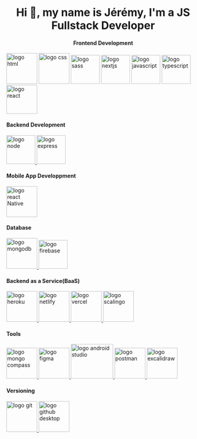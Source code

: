 <h1 align="center">Hi 👋, my name is Jérémy, I'm a JS Fullstack Developer</h1>

<h4 align="center">Frontend Development</h4>

<p align="left">
<a href="https://developer.mozilla.org/fr/docs/Web/HTML" target="_blank"> <img src="https://camo.githubusercontent.com/170f18f5210fdb72cf8caa4b2619e64783c72382284ed4736af5953e9ae7b33b/68747470733a2f2f7777772e6a65666670686f746f2e66722f77702d636f6e74656e742f75706c6f6164732f323032312f31322f6c6f676f2d673962356636373362365f3634302e706e67" alt="logo html" width="80" height="80"/></a>
<a href="https://developer.mozilla.org/fr/docs/Web/CSS" target="_blank"> <img src="https://camo.githubusercontent.com/ae5921220887665b70a7e118c6fc10fd425d9f4e401c0f85542542d883aa926e/68747470733a2f2f7777772e6a65666670686f746f2e66722f77702d636f6e74656e742f75706c6f6164732f323032312f31322f6c6f676f2d676339396131643739635f3634302e706e67" alt="logo css" width="80" height="80"/></a>
<a href="https://sass-lang.com/" target="_blank"> <img src="https://camo.githubusercontent.com/15dd709f7fc70fbec79d2b2ab510f8657122a622e26eafd493db65178d9c31b2/68747470733a2f2f7777772e6a65666670686f746f2e66722f77702d636f6e74656e742f75706c6f6164732f323032322f30312f6b697373706e672d736173732d6e706d2d636173636164696e672d7374796c652d7368656574732d6e6f64652d6a732d736173732d35623337383163653837633835332e393233333934323131353330333634333636353536322e706e67" alt="logo sass" width="75" height="75"/></a>
<a href="https://nextjs.org/" target="_blank"> <img src="https://camo.githubusercontent.com/b985b2822d89b4b05dddd526c61852d2d91b24d5103168503348afe206769311/68747470733a2f2f7777772e726c6f676963616c2e636f6d2f77702d636f6e74656e742f75706c6f6164732f323032312f30382f526c6f676963616c2d426c6f672d496d616765732d7468756d626e61696c2e706e67" alt="logo nextjs" width="75" height="75"/></a>
<a href="https://developer.mozilla.org/fr/docs/Web/JavaScript" target="_blank"> <img src="https://camo.githubusercontent.com/19c442403fb0e923bbc655300a74ce3175f68171d9331aa9fd1d4e6b9a84977c/68747470733a2f2f75706c6f61642e77696b696d656469612e6f72672f77696b6970656469612f636f6d6d6f6e732f392f39392f556e6f6666696369616c5f4a6176615363726970745f6c6f676f5f322e737667" alt="logo javascript" width="75" height="75"/></a>
<a href="https://www.typescriptlang.org/" target="_blank"> <img src="https://camo.githubusercontent.com/3f51c9e4df2ed06b09943fce5082aa1b87de388710df73a072ed260a1fbfcf36/68747470733a2f2f63646e2e776f726c64766563746f726c6f676f2e636f6d2f6c6f676f732f747970657363726970742e737667" alt="logo typescript" width="75" height="75"/></a>
<a href="https://fr.reactjs.org/" target="_blank"> <img src="https://camo.githubusercontent.com/a3ef27d5bd9413fe6a435a8407f6913ad8aa0d600de7f01972d76f5d29dc65da/68747470733a2f2f7777772e70696e636c69706172742e636f6d2f7069636469722f6269672f3533372d353337343038395f72656163742d6a732d6c6f676f2d636c69706172742e706e67" alt="logo react" width="80" height="75"/></a>
</p>

<h4>Backend Development</h4>

<p align="left">

<a href="https://nodejs.org/en/" target="_blank"> 
<img src="https://camo.githubusercontent.com/b05502314be6203c494788cf027292c3a91aad41b7ccb75cb6a2c6ba31d9b126/68747470733a2f2f7777772e6a65666670686f746f2e66722f77702d636f6e74656e742f75706c6f6164732f323032312f31322f6b697373706e672d6e6f64652d6a732d616e67756c61726a732d72656163742d6a6176617363726970742d6e706d2d6e6f64652d6a732d35623238663631313562666634382e393130313131333431353239343131303839333736382e706e67" alt="logo node" width="75" height="75"/>
</a>
<a href="https://expressjs.com/fr/" target="_blank"> <img src="https://camo.githubusercontent.com/446dad04fdee1cc9b4b1e8f7c32722997c3089af1dee16cd5484796a925e069b/68747470733a2f2f656767686561642e696f2f5f6e6578742f696d6167653f75726c3d68747470732533412532462532466432656970397366336f6f3663322e636c6f756466726f6e742e6e657425324674616773253246696d6167657325324630303025324630303025324633353925324666756c6c253246657870726573736a736c6f676f2e706e6726773d33383426713d3735" alt="logo express" width="75" height="75"/></a>
</p>

<h4>Mobile App Developpment</h4>

<p align="left">
<a href="https://reactnative.dev/" target="_blank"> <img src="https://reactnative.dev/img/header_logo.svg" alt="logo react Native" width="80" height="80"/> </a>
</p>

<h4>Database</h4>

<p align="left">
<a href="https://www.mongodb.com/cloud/atlas/lp/try2?utm_content=controlhterms&utm_source=google&utm_campaign=gs_emea_france_search_core_brand_atlas_desktop&utm_term=mongodb&utm_medium=cpc_paid_search&utm_ad=e&utm_ad_campaign_id=12212624521&adgroup=115749705063&gclid=CjwKCAiA7dKMBhBCEiwAO_crFG9_RSwRbogezzhe7iDO2DTUEpF3vnW_gbmCWDrLIfs7ReYyWBhM4RoCG2YQAvD_BwE" target="_blank"> <img src="https://camo.githubusercontent.com/6f7b5dae458697cdd350b6d478034c5d9e260c2bfc581ce47595f96bd7c73f46/68747470733a2f2f7777772e6a65666670686f746f2e66722f77702d636f6e74656e742f75706c6f6164732f323032312f31322f5058504e472e434f4d426173652d64652d646f6e6ec3a965732d6f7269656e74c3a9652d646f63756d656e742d4d6f6e676f44422d4e6f53514c2d6963c3b46e652d6e6f73716c2d61666661697265732d636572636c652d363030783630302d312e706e67" alt="logo mongodb" width="80" height="80"/> </a>
<a href="https://firebase.google.com/" target="_blank"> <img src="https://ih1.redbubble.net/image.489553250.2202/pp,840x830-pad,1000x1000,f8f8f8.u1.jpg" alt="logo firebase" width="75" height="75"/></a>
</p>

<h4>Backend as a Service(BaaS)</h4>

<p align="left">
<a href="https://heroku.com" target="_blank"> <img src="https://www.vectorlogo.zone/logos/heroku/heroku-icon.svg" alt="logo heroku" width="80" height="80"/> </a>
<a href="https://www.netlify.com" target="_blank"> <img src="https://www.vectorlogo.zone/logos/netlify/netlify-icon.svg" alt="logo netlify" width="80" height="80"/> </a>
<a href="https://vercel.com/?utm_source=google&utm_medium=cpc&utm_campaign=17166484772&utm_campaign_id=17166484772&utm_term=vercel&utm_content=134252114617_596484707963&gclid=CjwKCAjwj42UBhAAEiwACIhADhA1BaFPUM5pUeA7qliVjKV7Nxk6Tc6p-BkOsJZsO2tTpLeAlpzeSBoCHAgQAvD_BwE" target="_blank"> <img src="https://camo.githubusercontent.com/add2c9721e333f0043ac938f3dadbc26a282776e01b95b308fcaba5afaf74ae3/68747470733a2f2f6173736574732e76657263656c2e636f6d2f696d6167652f75706c6f61642f76313538383830353835382f7265706f7369746f726965732f76657263656c2f6c6f676f2e706e67" alt="logo vercel" width="80" height="80"/> </a>
<a href="https://scalingo.com/fr/blog/nouvelle-marque-scalingo" target="_blank"> <img src="https://www.influxdata.com/wp-content/uploads/Scalingo.png" alt="logo scalingo" width="80" height="80"/> </a>
</p>

<h4>Tools</h4>

<p align="left">
<a href="https://www.mongodb.com/cloud/atlas/lp/try2?utm_content=controlhterms&utm_source=google&utm_campaign=gs_emea_france_search_core_brand_atlas_desktop&utm_term=mongodb&utm_medium=cpc_paid_search&utm_ad=e&utm_ad_campaign_id=12212624521&adgroup=115749705063&gclid=CjwKCAiA7dKMBhBCEiwAO_crFG9_RSwRbogezzhe7iDO2DTUEpF3vnW_gbmCWDrLIfs7ReYyWBhM4RoCG2YQAvD_BwE" target="_blank"> <img src="http://www.kenwalger.com/twitter_cards/mongodb-compass.png" alt="logo mongo compass" width="80" height="80"/> </a>
<a href="https://www.figma.com/" target="_blank"> <img src="https://www.vectorlogo.zone/logos/figma/figma-icon.svg" alt="logo figma" width="80" height="80"/> </a>
<a href="https://developer.android.com/studio?hl=fr&gclid=CjwKCAjwj42UBhAAEiwACIhADrNKFeK1EYvynJkMOJWzFXQrXwplZ81gF-nSDEZMc-NPAwDDsQ_JTRoChMUQAvD_BwE&gclsrc=aw.ds" target="_blank"> <img src="https://www.ambient-it.net/wp-content/uploads/2016/12/android_studio-logo-175.png" alt="logo android studio" width="110" height="90"/> </a>
<a href="https://www.postman.com/" target="_blank"> <img src="https://res.cloudinary.com/postman/image/upload/t_team_logo/v1629869194/team/2893aede23f01bfcbd2319326bc96a6ed0524eba759745ed6d73405a3a8b67a8" alt="logo postman" width="80" height="80"/> </a>
<a href="https://excalidraw.com/" target="_blank"> <img src="https://avatars.githubusercontent.com/u/59452120?s=280&v=4" alt="logo excalidraw" width="80" height="80"/> </a>
  
  
  

</p>

<h4>Versioning </h4>
<p>
<a href="https://git-scm.com/" target="_blank"> <img src="https://www.vectorlogo.zone/logos/git-scm/git-scm-icon.svg" alt="logo git" width="80" height="80"/> </a>
<a href="https://desktop.github.com/" target="_blank"> <img src="https://upload.wikimedia.org/wikipedia/commons/thumb/a/ae/Github-desktop-logo-symbol.svg/1200px-Github-desktop-logo-symbol.svg.png" alt="logo github desktop" width="80" height="80"/> </a>
</p>
</details>
